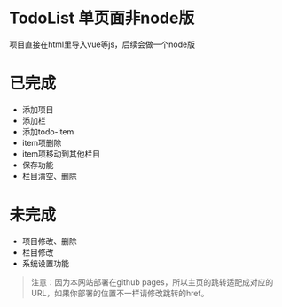 # TodoList 单页面非node版
项目直接在html里导入vue等js，后续会做一个node版

# 已完成
* 添加项目
* 添加栏
* 添加todo-item
* item项删除
* item项移动到其他栏目
* 保存功能
* 栏目清空、删除

# 未完成
* 项目修改、删除
* 栏目修改
* 系统设置功能

> 注意：因为本网站部署在github pages，所以主页的跳转适配成对应的URL，如果你部署的位置不一样请修改跳转的href。